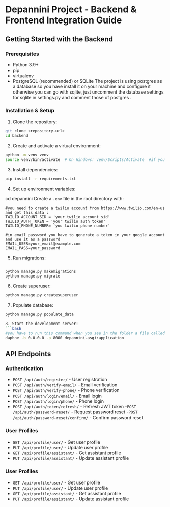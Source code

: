 # Depannini Project - Backend & Frontend Integration Guide



## Getting Started with the Backend

### Prerequisites

- Python 3.9+
- pip
- virtualenv
- PostgreSQL (recommended) or SQLite
The project is using postgres as a database so you have install it on your machine and configure it 
otherwise you can go with sqlite, just uncomment the database settings for sqlite in settings.py and comment 
those of postgres .
### Installation & Setup

1. Clone the repository:
```bash
git clone <repository-url>
cd backend
```

2. Create and activate a virtual environment:
```bash
python -m venv venv
source venv/bin/activate  # On Windows: venv/Scripts/Activate  #if you had problem look how to change the restriction policy
```

3. Install dependencies:
```bash
pip install -r requirements.txt
```

4. Set up environment variables:

cd depannini
Create a `.env` file in the root directory with:
```
#you need to create a twilio account from https://www.twilio.com/en-us and get this data :
TWILIO_ACCOUNT_SID = 'your twilio account sid'
TWILIO_AUTH_TOKEN = 'your twilio auth token'
TWILIO_PHONE_NUMBER= 'you twilio phone number'

#in email password you have to generate a token in your google account and use it as a password
EMAIL_USER=your_email@example.com
EMAIL_PASS=your_password

```

5. Run migrations:
```bash

python manage.py makemigrations
python manage.py migrate
```

6. Create superuser:
```bash
python manage.py createsuperuser
```
7. Populate database:
```bash
python manage.py populate_data

8. Start the development server:
```bash
#you have to run this command when you see in the folder a file called manage.py
daphne -b 0.0.0.0 -p 8000 depannini.asgi:application
```

## API Endpoints

### Authentication

- `POST /api/auth/register/` - User registration
- `POST /api/auth/verify-email/` - Email verification
- `POST /api/auth/verify-phone/` - Phone verification
- `POST /api/auth/login/email/` - Email login
- `POST /api/auth/login/phone/` - Phone login
- `POST /api/auth/token/refresh/` - Refresh JWT token
-`POST /api/auth/password-reset/` - Request password reset 
-`POST /api/auth/password-reset/confirm/` - Confirm password reset

### User Profiles

- `GET /api/profile/user/` - Get user profile
- `PUT /api/profile/user/` - Update user profile
- `GET /api/profile/assistant/` - Get assistant profile
- `PUT /api/profile/assistant/` - Update assistant profile

### 

### User Profiles

- `GET /api/profile/user/` - Get user profile
- `PUT /api/profile/user/` - Update user profile
- `GET /api/profile/assistant/` - Get assistant profile
- `PUT /api/profile/assistant/` - Update assistant profile


